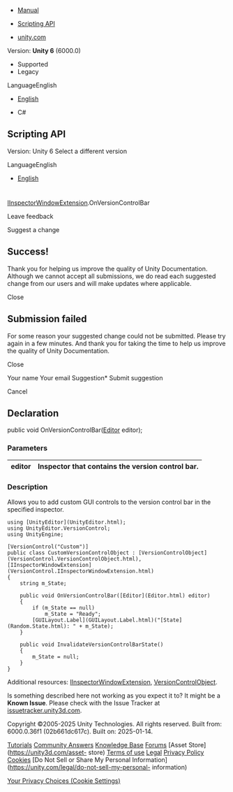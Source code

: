 [ ]()

  * [Manual](../Manual/index.html)
  * [Scripting API](../ScriptReference/index.html)

  * [unity.com](https://unity.com/)

Version: **Unity 6** (6000.0)

  * Supported
  * Legacy

LanguageEnglish

  * [English]()

  * C#

[ ](https://docs.unity3d.com)

## Scripting API

Version: Unity 6 Select a different version

LanguageEnglish

  * [English]()

#
[IInspectorWindowExtension](VersionControl.IInspectorWindowExtension.html).OnVersionControlBar

Leave feedback

Suggest a change

## Success!

Thank you for helping us improve the quality of Unity Documentation. Although
we cannot accept all submissions, we do read each suggested change from our
users and will make updates where applicable.

Close

## Submission failed

For some reason your suggested change could not be submitted. Please <a>try
again</a> in a few minutes. And thank you for taking the time to help us
improve the quality of Unity Documentation.

Close

Your name Your email Suggestion* Submit suggestion

Cancel

[ ]()

## Declaration

public void OnVersionControlBar([Editor](Editor.html) editor);

### Parameters

editor | Inspector that contains the version control bar.  
---|---  
  
### Description

Allows you to add custom GUI controls to the version control bar in the
specified inspector.

    
    
    using [UnityEditor](UnityEditor.html);
    using UnityEditor.VersionControl;
    using UnityEngine;  
      
    [VersionControl("Custom")]
    public class CustomVersionControlObject : [VersionControlObject](VersionControl.VersionControlObject.html), [IInspectorWindowExtension](VersionControl.IInspectorWindowExtension.html)
    {
        string m_State;  
      
        public void OnVersionControlBar([Editor](Editor.html) editor)
        {
            if (m_State == null)
                m_State = "Ready";
            [GUILayout.Label](GUILayout.Label.html)("[State](Random.State.html): " + m_State);
        }  
      
        public void InvalidateVersionControlBarState()
        {
            m_State = null;
        }
    }
    

Additional resources:
[IInspectorWindowExtension](VersionControl.IInspectorWindowExtension.html),
[VersionControlObject](VersionControl.VersionControlObject.html).

Is something described here not working as you expect it to? It might be a
**Known Issue**. Please check with the Issue Tracker at
[issuetracker.unity3d.com](https://issuetracker.unity3d.com).

Copyright ©2005-2025 Unity Technologies. All rights reserved. Built from:
6000.0.36f1 (02b661dc617c). Built on: 2025-01-14.

[Tutorials](https://unity3d.com/learn) [Community
Answers](https://answers.unity3d.com) [Knowledge
Base](https://support.unity3d.com/hc/en-us)
[Forums](https://forum.unity3d.com) [Asset Store](https://unity3d.com/asset-
store) [Terms of use](https://docs.unity3d.com/Manual/TermsOfUse.html)
[Legal](https://unity.com/legal) [Privacy
Policy](https://unity.com/legal/privacy-policy)
[Cookies](https://unity.com/legal/cookie-policy) [Do Not Sell or Share My
Personal Information](https://unity.com/legal/do-not-sell-my-personal-
information)

[Your Privacy Choices (Cookie Settings)](javascript:void\(0\);)

